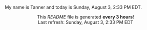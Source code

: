 My name is Tanner and today is Sunday, August 3, 2:33 PM EDT.

<p align="center">This <i>README</i> file is generated <b>every 3 hours</b>!</br>Last refresh: Sunday, August 3, 2:33 PM EDT<br /></p>
